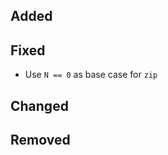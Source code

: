 <!--
 Thanks for the MR! Please add lines describing your changes in the appropriate section

 For example:

## Added
- Added some more fish
## Fixed
 a generic parameter
-->

## Added

## Fixed

- Use `N == 0` as base case for `zip`

## Changed

## Removed


